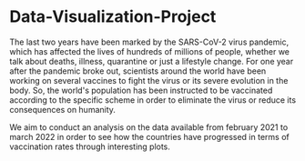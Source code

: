 # Data-Visualization-Project

The last two years have been marked by the SARS-CoV-2 virus pandemic, which has affected the lives of hundreds of millions of people, whether we talk about deaths, illness, quarantine or just a lifestyle change.
For one year after the pandemic broke out, scientists around the world have been working on several vaccines to fight the virus or its severe evolution in the body.
So, the world's population has been instructed to be vaccinated according to the specific scheme in order to eliminate the virus or reduce its consequences on humanity.

We aim to conduct an analysis on the data available from february 2021 to march 2022 in order to see how the countries have progressed in terms of vaccination rates through interesting plots.
